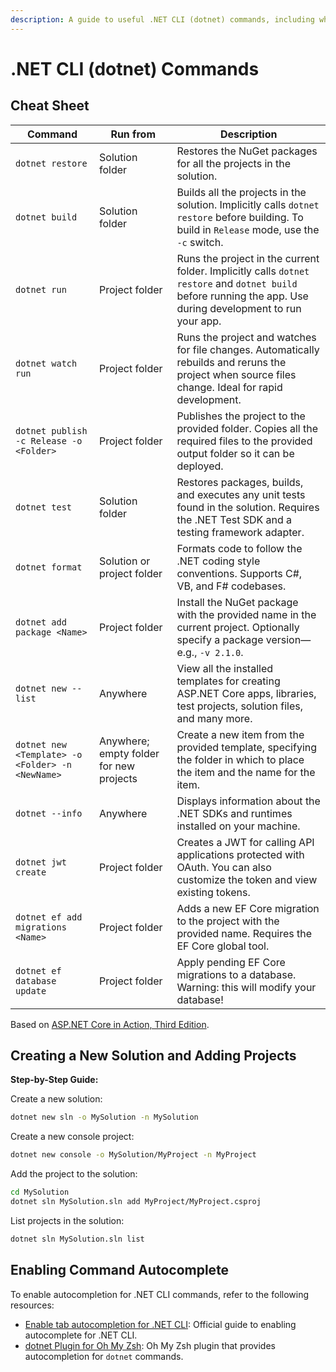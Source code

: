 ```yaml
---
description: A guide to useful .NET CLI (dotnet) commands, including where to run them and their purposes.
---
```


# .NET CLI (dotnet) Commands

## Cheat Sheet

| **Command**                                      | **Run from**                            | **Description**                                                                                                                                              |
| ------------------------------------------------ | --------------------------------------- | ------------------------------------------------------------------------------------------------------------------------------------------------------------ |
| `dotnet restore`                                 | Solution folder                         | Restores the NuGet packages for all the projects in the solution.                                                                                            |
| `dotnet build`                                   | Solution folder                         | Builds all the projects in the solution. Implicitly calls `dotnet restore` before building. To build in `Release` mode, use the `-c` switch.                 |
| `dotnet run`                                     | Project folder                          | Runs the project in the current folder. Implicitly calls `dotnet restore` and `dotnet build` before running the app. Use during development to run your app. |
| `dotnet watch run`                               | Project folder                          | Runs the project and watches for file changes. Automatically rebuilds and reruns the project when source files change. Ideal for rapid development.          |
| `dotnet publish -c Release -o <Folder>`          | Project folder                          | Publishes the project to the provided folder. Copies all the required files to the provided output folder so it can be deployed.                             |
| `dotnet test`                                    | Solution folder                         | Restores packages, builds, and executes any unit tests found in the solution. Requires the .NET Test SDK and a testing framework adapter.                    |
| `dotnet format`                                  | Solution or project folder              | Formats code to follow the .NET coding style conventions. Supports C#, VB, and F# codebases.                                                                 |
| `dotnet add package <Name>`                      | Project folder                          | Install the NuGet package with the provided name in the current project. Optionally specify a package version—e.g., `-v 2.1.0`.                              |
| `dotnet new --list`                              | Anywhere                                | View all the installed templates for creating ASP.NET Core apps, libraries, test projects, solution files, and many more.                                    |
| `dotnet new <Template> -o <Folder> -n <NewName>` | Anywhere; empty folder for new projects | Create a new item from the provided template, specifying the folder in which to place the item and the name for the item.                                    |
| `dotnet --info`                                  | Anywhere                                | Displays information about the .NET SDKs and runtimes installed on your machine.                                                                             |
| `dotnet jwt create`                              | Project folder                          | Creates a JWT for calling API applications protected with OAuth. You can also customize the token and view existing tokens.                                  |
| `dotnet ef add migrations <Name>`                | Project folder                          | Adds a new EF Core migration to the project with the provided name. Requires the EF Core global tool.                                                        |
| `dotnet ef database update`                      | Project folder                          | Apply pending EF Core migrations to a database. Warning: this will modify your database!                                                                     |

Based on [ASP.NET Core in Action, Third Edition](https://www.manning.com/books/asp-net-core-in-action-third-edition).

## Creating a New Solution and Adding Projects

**Step-by-Step Guide:**

Create a new solution:

```bash
dotnet new sln -o MySolution -n MySolution
```

Create a new console project:

```bash
dotnet new console -o MySolution/MyProject -n MyProject
```

Add the project to the solution:

```bash
cd MySolution
dotnet sln MySolution.sln add MyProject/MyProject.csproj
```

List projects in the solution:

```bash
dotnet sln MySolution.sln list
```

## Enabling Command Autocomplete

To enable autocompletion for .NET CLI commands, refer to the following resources:

- [Enable tab autocompletion for .NET CLI](https://learn.microsoft.com/en-us/dotnet/core/tools/enable-tab-autocomplete): Official guide to enabling autocomplete for .NET CLI.
- [dotnet Plugin for Oh My Zsh](https://github.com/ohmyzsh/ohmyzsh/tree/master/plugins/dotnet): Oh My Zsh plugin that provides autocompletion for `dotnet` commands.
